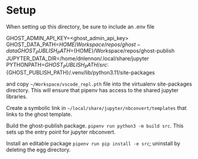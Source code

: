 
Setup
====

When setting up this directory, be sure to include an .env file

  GHOST_ADMIN_API_KEY=<ghost_admin_api_key>
  GHOST_DATA_PATH=${HOME}/Workspace/repos/ghost-data
  GHOST_PUBLISH_PATH=${HOME}/Workspace/repos/ghost-publish
  JUPYTER_DATA_DIR=/home/dnlennon/.local/share/jupyter
  PYTHONPATH=${GHOST_PUBLISH_PATH}/src:${GHOST_PUBLISH_PATH}/.venv/lib/python3.11/site-packages

and copy `~/Workspace/vscode_repl.pth` file into the virtualenv site-packages directory.  This will ensure that pipenv has access to the shared jupyter libraries.

Create a symbolic link in `~/local/share/jupyter/nbconvert/templates` that links to the ghost template.

Build the ghost-publish package.  `pipenv run python3 -m build src`.  This sets up the entry point for jupyter nbconvert.

Install an editable package `pipenv run pip install -e src`; uninstall by deleting the egg directory.

<!-- Running
====

As a script

```bash
pipenv run python3 -m ghost_publish.publish
```


From the command line

```bash
GHOST_DATA_PATH="/home/dnlennon/Workspace/repos/ghost-data" \
GHOST_ADMIN_API_URL="https://dlennon.org/posts/ghost/api/admin/posts/?source=html" \
  jupyter nbconvert \
  --to ghost \
  --Application.log_level=10 \
  --NbConvertApp.output_files_dir=${GHOST_DATA_PATH}/staging/notebooks \
  --NbConvertApp.writer_class=ghost_publish.ghost_writer.GhostWriter \
  --TagRemovePreprocessor.enabled=True \
  --TagRemovePreprocessor.remove_cell_tags=preamble \
  --TagRemovePreprocessor.remove_cell_tags=comment \
  --RegexSubPreprocessor.enabled=True \
  --RegexSubPreprocessor.pattern="\{icon=.*\}" \
  --GhostHTMLExporter.code_injection_head_paths=./resources/bpp_custom_tex.html \
  ${GHOST_DATA_PATH}/staging/notebooks/bayesian_point_processes.ipynb

```


### copy and paste

```bash
export NOTEBOOK="/home/dnlennon/Workspace/repos/ghost-data/staging/notebooks/hessenberg.ipynb"
GHOST_ADMIN_API_URL="https://dlennon.org/posts/ghost/api/admin/posts/?source=html" \
  jupyter nbconvert \
  --to ghost \
  --Application.log_level=10 \
  --NbConvertApp.writer_class=ghost_publish.ghost_writer.GhostWriter \
  --TagRemovePreprocessor.enabled=True \
  --TagRemovePreprocessor.remove_cell_tags=preamble \
  --TagRemovePreprocessor.remove_cell_tags=comment \
  --RegexSubPreprocessor.enabled=True \
  --RegexSubPreprocessor.pattern="\{icon=.*\}" \
  $NOTEBOOK

``` -->